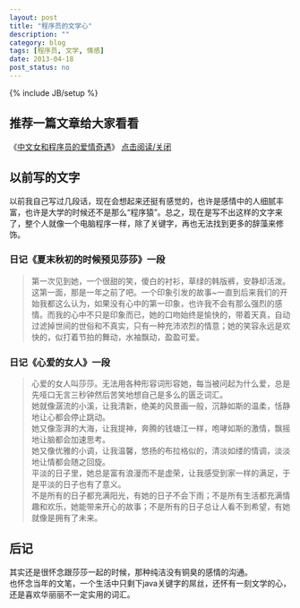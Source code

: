 ```yaml
---
layout: post
title: "程序员的文学心"
description: ""
category: blog
tags: [程序员, 文学, 情感]
date: 2013-04-18
post_status: no
---
```

{% include JB/setup %}
## 推荐一篇文章给大家看看
《[中文女和程序员的爱情奇遇](http://www.20ju.com/content/V233016.htm)》
<a href="javascript:(document.getElementById('copyblog').style.display=='block')?document.getElementById('copyblog').style.display='none':document.getElementById('copyblog').style.display='block'">点击阅读/关闭</a>
<div id="copyblog" style="display: none;">
<font color="green">
<p>我所认为最深沉的爱，莫过于分开以后，我将自己，活成了你的樣子”。——写给所有热爱互联网和相信爱情的人。菜菜是个开朗乐观的90后小文艺少女，随和开放。饭饭是个睿智严谨的80后程序员，温和传统。她还是个大学生，他已是工作族。故事的发生始于青天白日被一大捆Money砸中的相爱几率，两个人的生活也从此发生了翻天覆地的变化。</p>
<p>很多人想象中的程序员，应该是呆板的、不修边幅、不懂时尚不会打扮之类的技术宅男。跟饭饭在一起后，菜菜彻底改变了这个偏见。饭饭穿着整洁干净，谈吐得体幽默，但宅男是真，不会打扮也是真。菜菜给饭饭制定了一套全方位360度无死角转型方案，她给他分析女生喜欢男生的装扮方式，她教他如何恰当的服装搭配和颜色协调。她打破他一贯的穿衣审美模式，给他挑了粉色的7分袖衬衫，淡蓝色的小西装，米白色的针织开衫，V领的毛衣，白色的球鞋和浅绿色的休闲鞋。再拉着他去蓝调做了个潮流发型。一番打造之下，一个时尚又不失温文尔雅的型男像面包一样新鲜出炉！菜菜摸着下巴心满意足地看着揣测不安的饭饭，随之大喝一声，扑上去双手揉捏着饭饭的脸颊媚笑：“亲爱的！你肿么可以这么帅！！”</p>
<p>菜菜是个如假包换的文科女，从小到大饱读诗书，有诸如张小娴、席慕容、简祯的柔软清新文字，有张爱玲、三毛、廖一梅的不羁豪放文风，也有诸如村上春树、渡边淳一、杜拉斯的重口味文学。同是晒太阳，她一张口就能来句“俄罗斯有位诗人曾说，我来到这个世界是为了看看阳光”，随之酸倒一脸愕然的舍友们。中文系的浓墨重彩使她游离于现代科技之外，她是个笨到连电脑、热水器都不会正确使用的技术白痴。直到她遇到了饭饭，一个从事着用伟大的代码改变互联网世界的程序员，一个破天荒说她适合当产品经理的人。</p>
<p>都说程序员的双手是魔术师的双手，他们通过技术把世界变得更加丰富多彩。饭饭就是这样一个无所不能的高级软件工程师。饭饭在菜菜心里不仅是恋人，也是兄长和老师。每次菜菜花痴状地趴在饭饭的膝头上，张着澄澈的闪烁着无限崇拜光芒的大眼睛仰视饭饭写代码，他神一般的盲打在键盘上啪啪的敲击声，工程窗口连续不断地跳跃出一行行的英文字符，那架势堪比迪拜高塔平地崛起的建筑传奇！男人认真的时候性感得要命啊！！饭饭依旧面不改色，他淡定地瞥着一旁作流口水状的菜菜，嘴角扬起30度的贼笑：不稀的说你。</p>
<p>于是乎，菜菜开始发愤图强学起跟IT有关的知识，她梦想有天能成为饭饭得力的事业助手。她是个纯电脑白痴，她眼神放空地盯着饭饭书桌上的一大堆IT书籍几秒后，她的心里豪迈地升腾起一个宏伟的目标：我要挺进IT！  </p>
<p>饭饭拿给她看的第一本书是《结网：互联网产品经理改变世界》，菜菜二话不说便斗志昂扬专研起来，不论上课下课她都雷打不动地看着。舍友们好奇于她的痴迷，抓来她的书一瞥，随之隔行隔座山地摇摇头并嬉笑她走火入魔。菜菜认真地看完两遍之后，她兴奋地跟饭饭谈论她的心得感受。她跟饭饭侃侃而谈用户体验三要素：别让我等！别让我想！别让我烦！她发微博拿《结网》这本书作调侃，却冷不丁地收到了作者本人的回复！饭饭一听仰天长啸三声，他做了这么多年的技术从未被名人赏识，菜菜这等小毛孩居然踩了狗屎运！  </p>
<p>饭饭非常欣慰和惊讶，这个小丫头的领悟能力和学习能力不错啊！孺子可教也！接下来，他继续给菜菜推荐书籍，《写给大家看的设计书》，《Don’t make me think》，《人人都是产品经理》，《定位》，《如何玩转你的网站》，《浪潮之巅》。。。菜菜顶着兼容并包的学习心态打鸡血似的一本本啃完。  </p>
<p>饭饭开始给菜菜耐心细致地解释，什么是云计算，PHP, Java, Html，什么是SEM, SEO, SMM, CPC, PPC等专业术语，菜菜启动所有大脑神经来者不拒，虽然理解有些困难，但仍然一脸微笑地挑战自己的抗压能力全盘接收。  </p>
<p>后来菜菜翅膀硬了开始哼哼鼻子如是说：  </p>
<p>“你知道完美的网页设计需要具备哪些原则吗？哇哈哈，让我大发慈悲地告诉你，完美的网页设计需要具备亲密性、对齐、重复和对比4 个基本原则。不知道了吧？！”  </p>
<p>“你知道网页最好的用户体验是什么吗？那就是Don’t make me think！”  </p>
<p>“你知道你的网站为什么会不定期地受到黑客攻击吗？其实是这样的，这个黑客就是我！只要你惹我不高兴，你的网站就down了。害怕了吧？！”  </p>
<p>“我觉得你这个功能设计不够好，应该改成鼠标滑动显示的效果。你觉得怎么样？”  </p>
<p>“这几行代码写得简洁利落，很好！不过，这个分隔符写错了，应该是；而不是：。”  </p>
<p>书看多了后，菜菜开始嚣张叫板技术牛人饭饭，她以一个门外汉的无知无畏在饭饭面前班门弄斧，饭饭每次听到她玩笑的挑衅，神色总会大放异彩，活像培养了一个开窍的弟子自己后继有人一般！饭饭总是不吝言辞夸她聪明，他总是意味深长地说，小丫头以后一定会超过我的。他对她说，IT公司的工作氛围平等自由，正好适合她无拘无束的脾性，他期望她将来能够进腾讯。菜菜听得眼里跳跃着梦的光影。  </p>
<p>菜菜开始学习Dreamweaver，学习PS，她能当测试员？或网页设计师？或数据分析师？Anyway，尽管她是只IT的蜗牛，她也要坚忍不拔响应JAY的歌曲：我要一步一步往上爬。记住记住！菜菜要当饭饭的事业助手事业助手！  </p>
<p>菜菜一直梦想着有天能和饭饭一同工作，直到有天饭饭的同事给她提供了一个实习生的工作机会。菜菜就这样莫名其妙地，对自己半信半疑地进入IT公司工作。她和饭饭的五个部门伙伴成为了好朋友，也认识了公司很多有趣友善的人，她经常跟饭饭说起很喜欢这些人！直到现在，菜菜仍然深深感激他们给予自己的成长、宽容和帮助。  </p>
<p>菜菜的岗位是SMM市场推广，她每天厚着脸皮悉心求教，直至用低智商的问题把旁边的组长问得一脸茫然诧异！当她第一次获得经理的夸赞时，她兴奋地对饭饭一阵炫耀。饭饭高兴之余，总不忘教导她戒骄戒躁，他希望她能有自己的成长空间，他不会一味的宠溺让她自我感觉过于良好。菜菜深谙此理，她无非是想要得到饭饭的肯定。  </p>
<p>饭饭每次带菜菜上街觅食，他总是先拿起手机点击大众点评做参考。他每次看到新软件总会习惯性评论这个产品做得怎么样。菜菜在嬉笑他的职业病之余，她也认真地研究起产品的功能来。她以前只会玩玩美图秀秀和聊天工具，饭饭给她安装了很多使用性的软件后，她俨然也成为一个产品迷。  </p>
<p>程序员是个加班户，饭饭更是有过之无不及。菜菜恶狠狠地假装要打电话给饭饭的老总讨加班费。菜菜每次下班都会在楼下的咖啡厅等他，饿得实在忍不住了就给他打电话催他下来，这位淡定哥每次都会说，马上就好，等我5分钟。事实上，饭饭每次都是20分钟后再下来。有时菜菜会到饭饭的工作部门等他，一脸痴迷地看着他认真工作的模样，安静地只是坐在一旁不去打扰他。再后来，菜菜良心发现想要学厨艺，她从一个不会做饭的马大哈变成了逛菜市场研究厨艺的人。她胡乱忙活终于完成一顿晚餐，但她仍饿着肚子望眼欲穿地等着发布未成功的程序员归来。饭饭心疼地责怪她干嘛不先吃饭。当饭饭终于对她的厨艺夸赞时，菜菜的自豪感和成就感极大地被满足。  </p>
<p>菜菜是个安全感缺失的人，她最初害怕一个人待在饭饭的房间。饭饭每天晚上都会提垃圾袋到楼下，菜菜都会叮嘱他马上回来。有次饭饭倒完垃圾，路过老总的办公室便被叫进去谈工作，一谈就是一个多小时。他没带手机，菜菜恐惧不安地等着他开门进来的那一刻。等到饭饭终于回来时，她趴在他的怀里像个受委屈的孩子一样哭泣。饭饭疼惜地哄着。像孩子依赖着肩膀，菜菜深信不疑只有这个男人才能给予自己全部的安全感。  </p>
<p>饭饭是个做事很专注很有责任心的人，一工作起来他常常忘了菜菜交代他办的事情，菜菜会生气地闹脾气但更多的理解他，饭饭喜欢她的善解人意。饭饭不浪漫，他不会制造惊喜，但菜菜认为生活细节上他的体贴和懂得就已足够。  </p>
<p>当菜菜和饭饭聊起CSDN，聊起逆向工程，聊起32位环境下的汇编。。。饭饭惊奇地拍案而起，小女屌丝逆袭！菜菜也会跟饭饭畅谈文学，每当菜菜一脸鄙视地嘲笑他是二逼青年时，饭饭总会不服气哼哼鼻子瞪大眼睛说，想当年哥也是个文艺青年，还差点写起武侠小说，但走上IT的不归路后就此绝笔。菜菜有个作家梦，饭饭鼓励她到盛大文学写写网络小说。她同样激励饭饭说，以后有时间的话可以写写技术类的书籍，或者她来帮他写。  </p>
<p>有天菜菜突发奇想参加了北京大学生电影节DV创作大赛，她自编自导自演了一部微电影。剧情是关于一个计算机系的男生和一个中文女生的励志爱情故事。为了迎合剧情，她让饭饭做了个虚拟的百度页面和个人网站首页。其实这是菜菜为饭饭设计的心思。  </p>
<p>北京到福州距离2331公里，但两颗默契的心却近在咫尺。菜菜为了省钱，很多次坐了20个小时的硬座去看饭饭，她不让饭饭给她买卧票。异地恋的辛苦和甜蜜也只有自己才懂。  </p>
<p>最单纯的情感也有它深不可测的一面。再死去活来的爱也抵挡不过分开的命运。现实的冷峻和残酷使得两人不得不分道扬镳。菜菜离开了饭饭，她一个人继续学习着 IT。菜菜去应聘腾讯被通知面试，面试官笑笑说大多数人都是计算机相关专业，菜菜最吸引她的是，菜菜是中文背景的。面试官跟她谈UI，谈交互设计，谈用户体验，谈前端开发，谈数据分析，谈运营维护，谈产品设计执行，谈如何当好一个产品经理。。。菜菜丝毫不怯场，她淡定从容地和面试官聊了一个多小时。这些是饭饭给她磨砺出的能力，她此刻的镇定自信得于他的希冀。  </p>
<p>最终菜菜凭着自己的努力进入了腾讯，那个饭饭对她一再希冀的地方。走出腾讯银科大厦，菜菜在街边踽踽独行，人群中的她显得孤寂落寞，她的眼角泛着泪，那个像大树一般站在她身旁的男人已不在。“没有你，良辰美景更与何人说？”  </p>
<p>饭饭得知菜菜进了腾讯，久未联系的他在电话里笑得孩子那样开心，他说：“这是我最开心的事情了！”菜菜淡然一笑：“我没有让你失望。”曾经的美好恍如隔世。饭饭和菜菜的爱就像藤蔓，互相攀爬，却只能独自生长。  </p>
<p>菜菜身在IT，骨子里仍是文学梦。工作之余，她把她和饭饭的故事写成了长篇小说。饭饭微笑着说，他会永久珍藏。  </p>
<p>在分开的无数个漫长的日子，菜菜总会想起，曾经为爱的人努力学习充实自己的感觉多么美好，曾经为爱情不顾一切没心没肺的哭笑相守多么难得。  </p>
<p>饭饭喜欢看科幻片，每到国际大片上映，他总会带着菜菜去万达电影院观看。菜菜始终毫无怨言地喜欢着他的喜欢。看3D《霍比特人》时，因为位置太靠前，菜菜一直仰着头很不舒服，她开窍地打破首例，拉着饭饭离开座位坐到了远一点的过道上，饭饭让她坐在自己的下一级台阶，把她宝贝似的环抱住看完了电影。有了菜菜的先例，前排的观众陆陆续续地跑到过道上观影。菜菜不喜欢墨守成规，她喜欢挑战新奇，她时常以一副小大人的架势开导饭饭解决问题的方式：一条大道走不通，那就开辟其他的小路。生活总会有多种可能性。  </p>
<p>饭饭有时会突然遭遇工作上的一些难题，菜菜不论何时何地总会微笑说，事情的发生已成事实，你应该这么想，情况幸好没有更坏。剩下的总会一步步解决的。饭饭总能在菜菜的话里安心，他惊奇这个小丫头有超越年龄的笃定和沉稳。  </p>
<p>菜菜最吸引饭饭的是她的善良乐观纯真。她是个很容易开心大笑的人，他经常跟着她肆无忌惮地大笑。菜菜又是个很容易感动流泪的人，他温柔地抱住她仍不忘开玩笑说，谁欺负你啦？还是你欺负谁啦？  </p>
<p>饭饭有次换厕所的灯泡，菜菜边扶着他站的椅子边笑说，美国评出最性感的工作行业是修水管类技术工，此刻饭饭超级无敌性感！你赶紧改行吧！说完崇拜地咔嚓咔嚓给他拍起了照。之前的饭饭并不爱拍照，他生活了20多年的照片屈指可数。菜菜喜欢抓拍他的各种表情，也喜欢给他拍DV，还给他和公司拍了一部纪录片。当他拆卸电脑重新组装时，当他汗流浃背地整螺丝钉组装衣架时，当他一丝不苟地和组员们谈论工作时，菜菜总会痴痴地爱着他的专注，眼里无尽的柔情蜜意。  </p>
<p>爱情从来都是美丽又孤寂的，它会有多甜就会有多涩。尽管伤痛不可避免，爱情依然是我们知道的最美好的事物。因为爱一个人，我们努力证明爱的力量可以让彼此变得更好的人，我们谦卑而柔软地热爱一个人的全部世界，我们苦乐兼并地营造爱情的痕迹和存在的幸福。  </p>
<p>菜菜对饭饭说，谢谢你曾经绚烂过我的生命，谢谢你让我明白爱一个人是多么地美好。相爱过的人不应该相互伤害和遗忘，你在你的世界幸福快乐就好。  </p>
<p>遇到即是感恩，路过便是祝福。记忆中的爱情盛宴永不落幕，那是岁月积淀下的永恒，唯有鼓起勇气轻声道句：亲爱的，我把你交给世界的另一个人了，请你好好地幸福。  </p>
<p>这是菜菜和饭饭相爱过的美丽故事，也只是这个世界众多痴男怨女中的一例。但是菜菜想借这个故事告诉人们，要始终相信爱情，相信一切美好。生活总会眷顾那些善良坚强多情的人。因为爱情，我们努力成为更好的人。  </p>
</font>
<br/>
<a href="http://www.20ju.com/content/V233016.htm">原文链接</a>
<br/>
<a href="javascript:document.getElementById('copyblog').style.display='block'">点击关闭</a><br/>
</div>

## 以前写的文字  
以前我自己写过几段话，现在会想起来还挺有感觉的，也许是感情中的人细腻丰富，也许是大学的时候还不是那么“程序猿”。总之，现在是写不出这样的文字来了，整个人就像一个电脑程序一样，除了关键字，再也无法找到更多的辞藻来修饰。  

### 日记《夏末秋初的时候预见莎莎》一段
> 第一次见到她，一个很甜的笑，傻白的衬衫，草绿的韩版裤，安静却活泼。这第一面，那是一年之前了吧。一个印象引发的故事~一直到后来我们的开始我都这么认为，如果没有心中的第一印象，也许我不会有那么强烈的感情。而我的心中不只是印象而已，她的口吻始终是愉快的，带着天真，自动过滤掉世间的世俗和不真实，只有一种充沛浓烈的情意；她的笑容永远是欢快的，似打着节拍的舞动，水袖飘动，盈盈可爱。  

### 日记《心爱的女人》一段
> 心爱的女人叫莎莎。无法用各种形容词形容她，每当被问起为什么爱，总是先哑口无言三秒钟然后苦笑地想自己是多么的匮乏词汇。  
她就像潺流的小溪，让我清新，绝美的风景画一般，沉静如斯的温柔，恬静地让心都会停止跳动。  
她又像澎湃的大海，让我提神，奔腾的钱塘江一样，咆哮如斯的激情，飘摇地让脑都会加速思考。  
她又像优雅的小调，让我温馨，悠扬的布拉格似的，清淡如缕的情调，淡淡地让情都会随之回旋。  
平淡的日子里，她总是富有浪漫而不是虚荣，让我感受到家一样的满足，于是平淡的日子也有了意义。  
不是所有的日子都充满阳光，有她的日子不会下雨；不是所有生活都充满情趣和欢乐，她能带来开心的故事；不是所有的日子总让人看不到希望，有她就像是拥有了未来。  

## 后记
其实还是很怀念跟莎莎一起的时候，那种纯洁没有铜臭的感情的沟通。  
也怀念当年的文笔，一个生活中只剩下java关键字的屌丝，还怀有一刻文学的心，还是喜欢华丽丽不一定实用的词汇。

